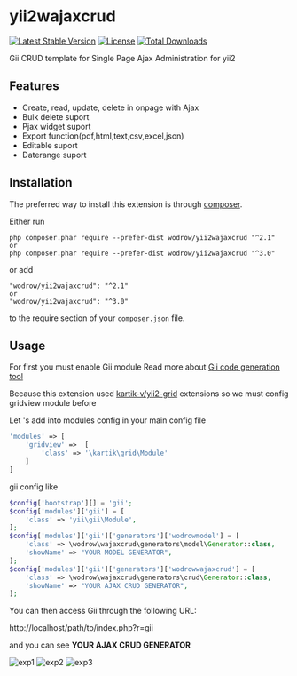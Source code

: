 yii2wajaxcrud 
=============

[![Latest Stable Version](https://poser.pugx.org/wodrow/yii2wajaxcrud/v/stable)](https://packagist.org/packages/wodrow/yii2wajaxcrud)
[![License](https://poser.pugx.org/wodrow/yii2wajaxcrud/license)](https://packagist.org/packages/wodrow/yii2wajaxcrud)
[![Total Downloads](https://poser.pugx.org/wodrow/yii2wajaxcrud/downloads)](https://packagist.org/packages/wodrow/yii2wajaxcrud)

Gii CRUD template for Single Page Ajax Administration for yii2 


Features
------------
+ Create, read, update, delete in onpage with Ajax
+ Bulk delete suport
+ Pjax widget suport
+ Export function(pdf,html,text,csv,excel,json)
+ Editable suport
+ Daterange suport

Installation
------------

The preferred way to install this extension is through [composer](http://getcomposer.org/download/).

Either run

```
php composer.phar require --prefer-dist wodrow/yii2wajaxcrud "^2.1"
or
php composer.phar require --prefer-dist wodrow/yii2wajaxcrud "^3.0"
```

or add

```
"wodrow/yii2wajaxcrud": "^2.1"
or
"wodrow/yii2wajaxcrud": "^3.0"
```

to the require section of your `composer.json` file.


Usage
-----
For first you must enable Gii module Read more about [Gii code generation tool](http://www.yiiframework.com/doc-2.0/guide-tool-gii.html)

Because this extension used [kartik-v/yii2-grid](https://github.com/kartik-v/yii2-grid) extensions so we must config gridview module before

Let 's add into modules config in your main config file
````php
'modules' => [
    'gridview' =>  [
        'class' => '\kartik\grid\Module'
    ]       
]
````

gii config like
````php
$config['bootstrap'][] = 'gii';
$config['modules']['gii'] = [
    'class' => 'yii\gii\Module',
];
$config['modules']['gii']['generators']['wodrowmodel'] = [
    'class' => \wodrow\wajaxcrud\generators\model\Generator::class,
    'showName' => "YOUR MODEL GENERATOR",
];
$config['modules']['gii']['generators']['wodrowwajaxcrud'] = [
    'class' => \wodrow\wajaxcrud\generators\crud\Generator::class,
    'showName' => "YOUR AJAX CRUD GENERATOR",
];
````

You can then access Gii through the following URL:

http://localhost/path/to/index.php?r=gii

and you can see <b>YOUR AJAX CRUD GENERATOR</b>

![exp1](https://i.loli.net/2019/05/09/5cd3a7c2cb95a.png)
![exp2](https://i.loli.net/2019/05/09/5cd3a7c2cee7a.png)
![exp3](https://i.loli.net/2019/05/09/5cd3a7c2d14a9.png)
